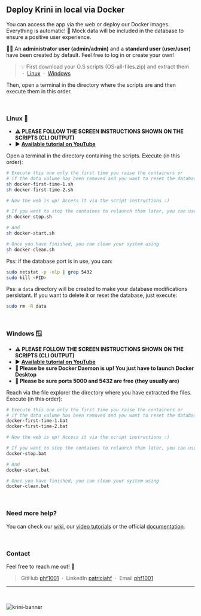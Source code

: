 ## Deploy Krini in local via Docker

You can access the app via the web or deploy our Docker images. Everything is automatic! 🐳 
Mock data will be included in the database to ensure a positive user experience.

🙇‍♀️ An **administrator user (admin/admin)** and a **standard user (user/user)** have been created by default. Feel free to log in or create your own!

> 💡 First download your O.S scripts (OS-all-files.zip) and extract them &nbsp;&middot;&nbsp; [Linux](https://github.com/phf1001/semisupervised-learning-in-cibersecurity/tree/main/docker-deploy-kit/linux) &nbsp;&middot;&nbsp; [Windows](https://github.com/phf1001/semisupervised-learning-in-cibersecurity/tree/main/docker-deploy-kit/windows)

Then, open a terminal in the directory where the scripts are and then execute them in this order. 

<br />

### Linux 🐧

* **⚠️ PLEASE FOLLOW THE SCREEN INSTRUCTIONS SHOWN ON THE SCRIPTS (CLI OUTPUT)**
* **▶️ [Available tutorial on YouTube](https://youtu.be/a9GE0YIv0RQ)**

Open a terminal in the directory containing the scripts. Execute (in this order):
```sh
# Execute this one only the first time you raise the containers or 
# if the data volume has been removed and you want to reset the database
sh docker-first-time-1.sh  
sh docker-first-time-2.sh

# Now the web is up! Access it via the script instructions :)

# If you want to stop the containes to relaunch them later, you can use
sh docker-stop.sh

# And
sh docker-start.sh

# Once you have finished, you can clean your system using
sh docker-clean.sh
```

Pss: if the database port is in use, you can:
```sh
sudo netstat -p -nlp | grep 5432
sudo kill <PID>
```

Pss: a `data` directory will be created to make your database modifications persistant. If you want to delete it or reset the database, just execute:
```sh
sudo rm -R data
```

<br />

### Windows 🪟

* **⚠️ PLEASE FOLLOW THE SCREEN INSTRUCTIONS SHOWN ON THE SCRIPTS (CLI OUTPUT)**
* **▶️ [Available tutorial on YouTube](https://youtu.be/jBPvhbv3Az0)**
* **🐳 Please be sure Docker Daemon is up! You just have to launch Docker Desktop**
* **🚢 Please be sure ports 5000 and 5432 are free (they usually are)**

Reach via the file explorer the directory where you have extracted the files. Execute (in this order):
```sh
# Execute this one only the first time you raise the containers or 
# if the data volume has been removed and you want to reset the database
docker-first-time-1.bat
docker-first-time-2.bat

# Now the web is up! Access it via the script instructions :)

# If you want to stop the containes to relaunch them later, you can use
docker-stop.bat

# And
docker-start.bat

# Once you have finished, you can clean your system using
docker-clean.bat
```

<br />

### Need more help?

You can check our [wiki](https://github.com/phf1001/semisupervised-learning-in-cibersecurity/wiki/), our [video tutorials](https://www.youtube.com/@KRINIPHISHINGSCANNER/playlists) or the official [documentation](https://github.com/phf1001/semisupervised-learning-in-cibersecurity/tree/main/docs).

<br />

### Contact

Feel free to reach me out! 💌

> GitHub [phf1001](https://github.com/phf1001) &nbsp;&middot;&nbsp; LinkedIn [patriciahf](https://www.linkedin.com/in/patriciahf) &nbsp;&middot;&nbsp; Email [phf1001](mailto:phf1001@alu.ubu.es) 

---

<br />

![krini-banner](https://github.com/phf1001/semisupervised-learning-in-cibersecurity/assets/99904180/3c07452e-ebba-467a-b7af-c87b7370f387)